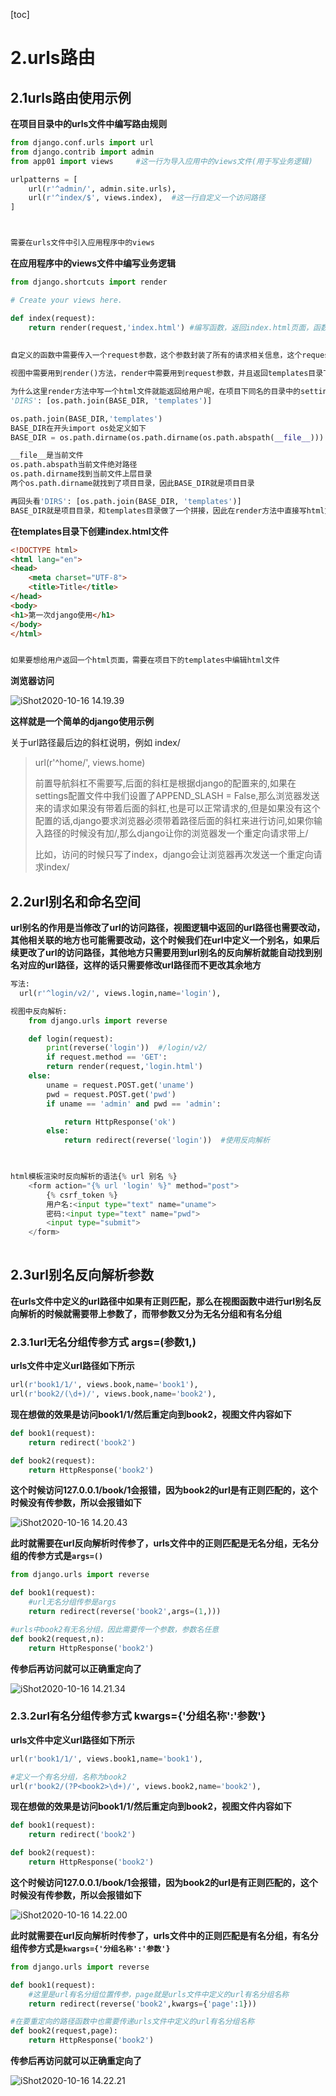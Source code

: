 [toc]

# 2.urls路由

## 2.1urls路由使用示例

**在项目目录中的urls文件中编写路由规则**

```python
from django.conf.urls import url
from django.contrib import admin
from app01 import views		#这一行为导入应用中的views文件(用于写业务逻辑)

urlpatterns = [
    url(r'^admin/', admin.site.urls),
    url(r'^index/$', views.index),	#这一行自定义一个访问路径
]



需要在urls文件中引入应用程序中的views

```

**在应用程序中的views文件中编写业务逻辑**

```python
from django.shortcuts import render

# Create your views here.

def index(request):
    return render(request,'index.html')	#编写函数，返回index.html页面，函数中的request参数为默认写法，名称随意，render方法用于返回给view视图index.html文件，再由view视图返回给用户
  
  
自定义的函数中需要传入一个request参数，这个参数封装了所有的请求相关信息，这个request是一个对象  

视图中需要用到render()方法，render中需要用到request参数，并且返回templates目录下的html文件

为什么这里render方法中写一个html文件就能返回给用户呢，在项目下同名的目录中的settings配置文件中TEMPLATES一项(关于模版html文件的配置)
'DIRS': [os.path.join(BASE_DIR, 'templates')]

os.path.join(BASE_DIR,'templates')
BASE_DIR在开头import os处定义如下
BASE_DIR = os.path.dirname(os.path.dirname(os.path.abspath(__file__)))

__file__是当前文件
os.path.abspath当前文件绝对路径
os.path.dirname找到当前文件上层目录
两个os.path.dirname就找到了项目目录，因此BASE_DIR就是项目目录

再回头看'DIRS': [os.path.join(BASE_DIR, 'templates')]
BASE_DIR就是项目目录，和templates目录做了一个拼接，因此在render方法中直接写html文件就能找到 项目/templates/html文件  
```

**在templates目录下创建index.html文件**

```html
<!DOCTYPE html>
<html lang="en">
<head>
    <meta charset="UTF-8">
    <title>Title</title>
</head>
<body>
<h1>第一次django使用</h1>
</body>
</html>


如果要想给用户返回一个html页面，需要在项目下的templates中编辑html文件
```

**浏览器访问**

![iShot2020-10-16 14.19.39](https://gitea.pptfz.cn/pptfz/picgo-images/raw/branch/master/img/iShot2020-10-16%2014.19.39.png)



**这样就是一个简单的django使用示例**





关于url路径最后边的斜杠说明，例如 index/

> url(r'^home/', views.home)
>
> 前置导航斜杠不需要写,后面的斜杠是根据django的配置来的,如果在settings配置文件中我们设置了APPEND_SLASH = False,那么浏览器发送来的请求如果没有带着后面的斜杠,也是可以正常请求的,但是如果没有这个配置的话,django要求浏览器必须带着路径后面的斜杠来进行访问,如果你输入路径的时候没有加/,那么django让你的浏览器发一个重定向请求带上/
>
> 比如，访问的时候只写了index，django会让浏览器再次发送一个重定向请求index/



## 2.2url别名和命名空间

**url别名的作用是当修改了url的访问路径，视图逻辑中返回的url路径也需要改动，其他相关联的地方也可能需要改动，这个时候我们在url中定义一个别名，如果后续更改了url的访问路径，其他地方只需要用到url别名的反向解析就能自动找到别名对应的url路径，这样的话只需要修改url路径而不更改其余地方**

```python
写法:
  url(r'^login/v2/', views.login,name='login'),

视图中反向解析:
	from django.urls import reverse

    def login(request):
        print(reverse('login'))  #/login/v2/
	    if request.method == 'GET':
        return render(request,'login.html')
    else:
        uname = request.POST.get('uname')
        pwd = request.POST.get('pwd')
        if uname == 'admin' and pwd == 'admin':

            return HttpResponse('ok')
        else:
            return redirect(reverse('login'))  #使用反向解析
 


html模板渲染时反向解析的语法{% url 别名 %}
	<form action="{% url 'login' %}" method="post">
        {% csrf_token %}
        用户名:<input type="text" name="uname">
        密码:<input type="text" name="pwd">
        <input type="submit">
    </form>
        
```



## 2.3url别名反向解析参数

**在urls文件中定义的url路径中如果有正则匹配，那么在视图函数中进行url别名反向解析的时候就需要带上参数了，而带参数又分为无名分组和有名分组**



### 2.3.1url无名分组传参方式	args=(参数1,)

**urls文件中定义url路径如下所示**

```python
url(r'book1/1/', views.book,name='book1'),
url(r'book2/(\d+)/', views.book,name='book2'),
```



**现在想做的效果是访问book1/1/然后重定向到book2，视图文件内容如下**

```python
def book1(request):
    return redirect('book2')

def book2(request):
    return HttpResponse('book2')
```

**这个时候访问127.0.0.1/book/1会报错，因为book2的url是有正则匹配的，这个时候没有传参数，所以会报错如下**

![iShot2020-10-16 14.20.43](https://gitea.pptfz.cn/pptfz/picgo-images/raw/branch/master/img/iShot2020-10-16%2014.20.43.png)



**此时就需要在url反向解析时传参了，urls文件中的正则匹配是无名分组，无名分组的传参方式是``args=()``**

```python
from django.urls import reverse

def book1(request):
    #url无名分组传参是args
    return redirect(reverse('book2',args=(1,)))

#urls中book2有无名分组，因此需要传一个参数，参数名任意
def book2(request,n):
    return HttpResponse('book2')
```

**传参后再访问就可以正确重定向了**

![iShot2020-10-16 14.21.34](https://gitea.pptfz.cn/pptfz/picgo-images/raw/branch/master/img/iShot2020-10-16%2014.21.34.png)





### 2.3.2url有名分组传参方式	kwargs={'分组名称':'参数'}

**urls文件中定义url路径如下所示**

```python
url(r'book1/1/', views.book1,name='book1'),

#定义一个有名分组，名称为book2
url(r'book2/(?P<book2>\d+)/', views.book2,name='book2'),
```



**现在想做的效果是访问book1/1/然后重定向到book2，视图文件内容如下**

```python
def book1(request):
    return redirect('book2')

def book2(request):
    return HttpResponse('book2')
```

**这个时候访问127.0.0.1/book/1会报错，因为book2的url是有正则匹配的，这个时候没有传参数，所以会报错如下**

![iShot2020-10-16 14.22.00](https://gitea.pptfz.cn/pptfz/picgo-images/raw/branch/master/img/iShot2020-10-16%2014.22.00.png)



**此时就需要在url反向解析时传参了，urls文件中的正则匹配是有名分组，有名分组传参方式是``kwargs={'分组名称':'参数'}``**

```python
from django.urls import reverse

def book1(request):
    #这里是url有名分组位置传参，page就是urls文件中定义的url有名分组名称
    return redirect(reverse('book2',kwargs={'page':1}))

#在要重定向的路径函数中也需要传递urls文件中定义的url有名分组名称  
def book2(request,page):
    return HttpResponse('book2')
```

**传参后再访问就可以正确重定向了**

![iShot2020-10-16 14.22.21](https://gitea.pptfz.cn/pptfz/picgo-images/raw/branch/master/img/iShot2020-10-16%2014.22.21.png)

